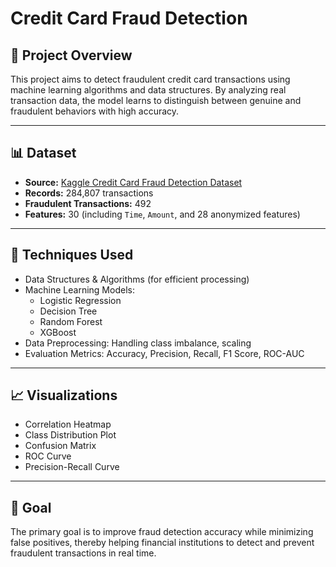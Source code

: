 # Credit Card Fraud Detection
## 📌 Project Overview
This project aims to detect fraudulent credit card transactions using machine learning algorithms and data structures. By analyzing real transaction data, the model learns to distinguish between genuine and fraudulent behaviors with high accuracy.

---

## 📊 Dataset
- **Source:** [Kaggle Credit Card Fraud Detection Dataset](https://www.kaggle.com/mlg-ulb/creditcardfraud)
- **Records:** 284,807 transactions
- **Fraudulent Transactions:** 492
- **Features:** 30 (including `Time`, `Amount`, and 28 anonymized features)

---

## 🧠 Techniques Used
- Data Structures & Algorithms (for efficient processing)
- Machine Learning Models:
  - Logistic Regression
  - Decision Tree
  - Random Forest
  - XGBoost
- Data Preprocessing: Handling class imbalance, scaling
- Evaluation Metrics: Accuracy, Precision, Recall, F1 Score, ROC-AUC

---

## 📈 Visualizations
- Correlation Heatmap
- Class Distribution Plot
- Confusion Matrix
- ROC Curve
- Precision-Recall Curve

---

## 🎯 Goal
The primary goal is to improve fraud detection accuracy while minimizing false positives, thereby helping financial institutions to detect and prevent fraudulent transactions in real time.
